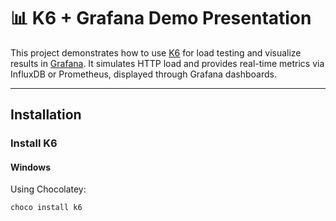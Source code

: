 # 📊 K6 + Grafana Demo Presentation

This project demonstrates how to use [K6](https://k6.io/) for load testing and visualize results in [Grafana](https://grafana.com/). It simulates HTTP load and provides real-time metrics via InfluxDB or Prometheus, displayed through Grafana dashboards.

---

##  Installation

### Install K6

#### Windows
Using Chocolatey:
```bash
choco install k6



